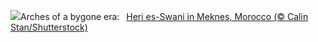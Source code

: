 ![](https://www.bing.com/th?id=OHR.MeknesMorocco_EN-GB8766579158_UHD.jpg&w=1000)Arches of a bygone era:&nbsp;&ensp;[Heri es-Swani in Meknes, Morocco (© Calin Stan/Shutterstock)](https://www.bing.com/th?id=OHR.MeknesMorocco_EN-GB8766579158_UHD.jpg)
<br><br/>
